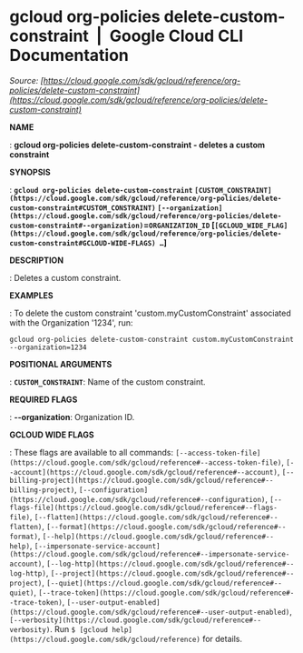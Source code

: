 # gcloud org-policies delete-custom-constraint  |  Google Cloud CLI Documentation

*Source: [https://cloud.google.com/sdk/gcloud/reference/org-policies/delete-custom-constraint](https://cloud.google.com/sdk/gcloud/reference/org-policies/delete-custom-constraint)*

**NAME**

: **gcloud org-policies delete-custom-constraint - deletes a custom constraint**

**SYNOPSIS**

: **`gcloud org-policies delete-custom-constraint` `[CUSTOM_CONSTRAINT](https://cloud.google.com/sdk/gcloud/reference/org-policies/delete-custom-constraint#CUSTOM_CONSTRAINT)` `[--organization](https://cloud.google.com/sdk/gcloud/reference/org-policies/delete-custom-constraint#--organization)`=`ORGANIZATION_ID` [`[GCLOUD_WIDE_FLAG](https://cloud.google.com/sdk/gcloud/reference/org-policies/delete-custom-constraint#GCLOUD-WIDE-FLAGS) …`]**

**DESCRIPTION**

: Deletes a custom constraint.

**EXAMPLES**

: To delete the custom constraint 'custom.myCustomConstraint' associated with the
Organization '1234', run:

```
gcloud org-policies delete-custom-constraint custom.myCustomConstraint --organization=1234
```

**POSITIONAL ARGUMENTS**

: **`CUSTOM_CONSTRAINT`**:
Name of the custom constraint.

**REQUIRED FLAGS**

: **--organization**:
Organization ID.

**GCLOUD WIDE FLAGS**

: These flags are available to all commands: `[--access-token-file](https://cloud.google.com/sdk/gcloud/reference#--access-token-file)`,
`[--account](https://cloud.google.com/sdk/gcloud/reference#--account)`, `[--billing-project](https://cloud.google.com/sdk/gcloud/reference#--billing-project)`,
`[--configuration](https://cloud.google.com/sdk/gcloud/reference#--configuration)`,
`[--flags-file](https://cloud.google.com/sdk/gcloud/reference#--flags-file)`,
`[--flatten](https://cloud.google.com/sdk/gcloud/reference#--flatten)`, `[--format](https://cloud.google.com/sdk/gcloud/reference#--format)`, `[--help](https://cloud.google.com/sdk/gcloud/reference#--help)`, `[--impersonate-service-account](https://cloud.google.com/sdk/gcloud/reference#--impersonate-service-account)`,
`[--log-http](https://cloud.google.com/sdk/gcloud/reference#--log-http)`,
`[--project](https://cloud.google.com/sdk/gcloud/reference#--project)`, `[--quiet](https://cloud.google.com/sdk/gcloud/reference#--quiet)`, `[--trace-token](https://cloud.google.com/sdk/gcloud/reference#--trace-token)`, `[--user-output-enabled](https://cloud.google.com/sdk/gcloud/reference#--user-output-enabled)`,
`[--verbosity](https://cloud.google.com/sdk/gcloud/reference#--verbosity)`.
Run `$ [gcloud help](https://cloud.google.com/sdk/gcloud/reference)` for details.